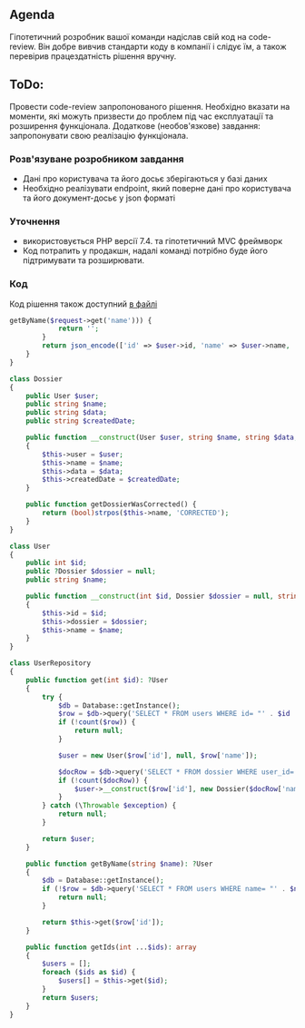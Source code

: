 ## Agenda
Гіпотетичний розробник вашої команди надіслав свій код на code-review. Він добре вивчив стандарти коду в компанії і слідує їм, а також перевірив працездатність рішення вручну.

## ToDo:
Провести code-review запропонованого рішення. Необхідно вказати на моменти, які можуть призвести до проблем під час експлуатації та розширення функціонала.
Додаткове (необов'язкове) завдання: запропонувати свою реалізацію функціонала.

### Розв'язуване розробником завдання
- Дані про користувача та його досьє зберігаються у базі даних
- Необхідно реалізувати endpoint, який поверне дані про користувача та його документ-досьє у json форматі

### Уточнення
- використовується PHP версії 7.4. та гіпотетичний MVC фреймворк
- Код потрапить у продакшн, надалі команді потрібно буде його підтримувати та розширювати.

### Код
Код рішення також доступний [в файлі](src/tt-code.php)
```php
getByName($request->get('name'))) {
            return '';
        }
        return json_encode(['id' => $user->id, 'name' => $user->name, 'dossier' => ['data' => $user->dossier->data]]);
    }
}

class Dossier
{
    public User $user;
    public string $name;
    public string $data;
    public string $createdDate;

    public function __construct(User $user, string $name, string $data, string $createdDate)
    {
        $this->user = $user;
        $this->name = $name;
        $this->data = $data;
        $this->createdDate = $createdDate;
    }

    public function getDossierWasCorrected() {
        return (bool)strpos($this->name, 'CORRECTED');
    }
}

class User
{
    public int $id;
    public ?Dossier $dossier = null;
    public string $name;

    public function __construct(int $id, Dossier $dossier = null, string $name)
    {
        $this->id = $id;
        $this->dossier = $dossier;
        $this->name = $name;
    }
}

class UserRepository
{
    public function get(int $id): ?User
    {
        try {
            $db = Database::getInstance();
            $row = $db->query('SELECT * FROM users WHERE id= "' . $id . '" LIMIT 1');
            if (!count($row)) {
                return null;
            }

            $user = new User($row['id'], null, $row['name']);

            $docRow = $db->query('SELECT * FROM dossier WHERE user_id= "' . $id . '" LIMIT 1');
            if (!count($docRow)) {
                $user->__construct($row['id'], new Dossier($docRow['name'], $user), $row['name']);
            }
        } catch (\Throwable $exception) {
            return null;
        }

        return $user;
    }

    public function getByName(string $name): ?User
    {
        $db = Database::getInstance();
        if (!$row = $db->query('SELECT * FROM users WHERE name= "' . $name . '" LIMIT 1')) {
            return null;
        }

        return $this->get($row['id']);
    }

    public function getIds(int ...$ids): array
    {
        $users = [];
        foreach ($ids as $id) {
            $users[] = $this->get($id);
        }
        return $users;
    }
}

```
